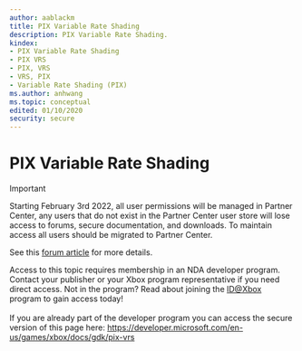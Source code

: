 ```yaml
---
author: aablackm
title: PIX Variable Rate Shading
description: PIX Variable Rate Shading.
kindex:
- PIX Variable Rate Shading
- PIX VRS
- PIX, VRS
- VRS, PIX
- Variable Rate Shading (PIX)
ms.author: anhwang
ms.topic: conceptual
edited: 01/10/2020
security: secure
---
```


# PIX Variable Rate Shading
> [!IMPORTANT]
> Starting February 3rd 2022, all user permissions will be managed in Partner Center, any users that do not exist in the Partner Center user store will lose access to forums, secure documentation, and downloads. To maintain access all users should be migrated to Partner Center. <p></p>See this <a href="https://forums.xboxlive.com/articles/132187/breaking-change-user-access-for-forums-secure-docu.html">forum article</a> for more details.  

 Access to this topic requires membership in an NDA developer program. Contact your publisher or your Xbox program representative if you need direct access. Not in the program? Read about joining the <a href="https://www.xbox.com/Developers/id">ID@Xbox</a> program to gain access today!  <br/><br/>If you are already part of the developer program you can access the secure version of this page here: <a target="_blank" href="https://developer.microsoft.com/en-us/games/xbox/docs/gdk/pix-vrs">https://developer.microsoft.com/en-us/games/xbox/docs/gdk/pix-vrs</a>